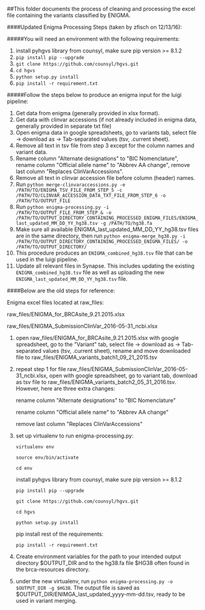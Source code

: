 ##This folder documents the process of cleaning and processing the excel file containing the variants classified by ENIGMA.

####Updated Enigma Processing Steps (taken by zfisch on 12/13/16):

#####You will need an environment with the following requirements:

1. install pyhgvs library from counsyl, make sure pip version >= 8.1.2
2. `pip install pip --upgrade`
3. `git clone https://github.com/counsyl/hgvs.git`
4. `cd hgvs`
5. `python setup.py install`
6. `pip install -r requirement.txt`

#####Follow the steps below to produce an enigma input for the luigi pipeline:

1. Get data from enigma (generally provided in xlsx format).
2. Get data with clinvar accessions (if not already included in enigma data, generally provided in separate txt file)
3. Open enigma data in google spreadsheets, go to variants tab, select file -> download as -> Tab-separated values (tsv, .current sheet).
4. Remove all text in tsv file from step 3 except for the column names and variant data.
5. Rename column "Alternate designations" to "BIC Nomenclature", rename column "Official allele name" to "Abbrev AA change", remove last column "Replaces ClinVarAccessions".
6. Remove all text in clinvar accession file before column (header) names.
7. Run `python merge-clinvaraccessions.py -e /PATH/TO/ENIGMA_TSV_FILE_FROM_STEP_5 -c /PATH/TO/CLINVAR_ACCESSION_DATA_TXT_FILE_FROM_STEP_6 -o /PATH/TO/OUTPUT_FILE`
8. Run `python enigma-processing.py -i /PATH/TO/OUTPUT_FILE_FROM_STEP_& -o /PATH/TO/OUTPUT_DIRECTORY_CONTAINING_PROCESSED_ENIGMA_FILES/ENIGMA_last_updated_MM_DD_YY_hg38.tsv -g /PATH/TO/hg38.fa`
9. Make sure all available ENIGMA_last_updated_MM_DD_YY_hg38.tsv files are in the same directory, then run `python enigma-merge_hg38.py -i /PATH/TO/OUTPUT_DIRECTORY_CONTAINING_PROCESSED_ENIGMA_FILES/ -o /PATH/TO/OUTPUT_DIRECTORY/`
10. This procedure produces an `ENIGMA_combined_hg38.tsv` file that can be used in the luigi pipeline.
11. Update all relevant files in Synapse. This includes updating the existing `ENIGMA_combined_hg38.tsv` file as well as uploading the new `ENIGMA_last_updated_MM_DD_YY_hg38.tsv` file.

####Below are the old steps for reference:

Enigma excel files located at raw_files:

raw_files/ENIGMA_for_BRCAsite_9.21.2015.xlsx

raw_files/ENIGMA_SubmissionClinVar_2016-05-31_ncbi.xlsx

1. open raw_files/ENIGMA_for_BRCAsite_9.21.2015.xlsx with google spreadsheet, go to the "Variant" tab, select file -> download as -> Tab-separated values (tsv, .current sheet), rename and move downloaded file to raw_files/ENIGMA_variants_batch1_09_21_2015.tsv

2. repeat step 1 for file raw_files/ENIGMA_SubmissionClinVar_2016-05-31_ncbi.xlsx, open with google spreadsheet, go to variant tab, download as tsv file to raw_files/ENIGMA_variants_batch2_05_31_2016.tsv. However, here are three extra changes:

    rename column "Alternate designations" to "BIC Nomenclature"
    
    rename column "Official allele name" to "Abbrev AA change"
    
    remove last column "Replaces ClinVarAccessions"

3. set up virtualenv to run enigma-processing.py:

    `virtualenv env`

    `source env/bin/activate`

    `cd env`

    install pyhgvs library from counsyl, make sure pip version >= 8.1.2  

    `pip install pip --upgrade`

    `git clone https://github.com/counsyl/hgvs.git`

    `cd hgvs`

    `python setup.py install` 

    pip install rest of the requirements:

    `pip install -r requirement.txt`

3. Create environment variables for the path to your intended output directory $OUTPUT_DIR and to the hg38.fa file $HG38 often found in the brca-resources directory.

4. under the new virtualenv, run `python enigma-processing.py -o $OUTPUT_DIR -g $HG38`. The output file is saved as $OUTPUT_DIR/ENIMGA_last_updated_yyyy-mm-dd.tsv, ready to be used in variant merging.
